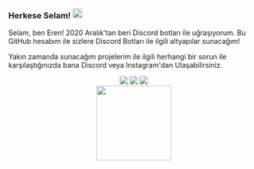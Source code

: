 ### Herkese Selam! <img src="https://media.giphy.com/media/Q7LHmoFwVP6Yc1swZs/giphy.gif" height="20px"></h2>

Selam, ben Eren! 2020 Aralık'tan beri Discord botları ile uğraşıyorum.
Bu GitHub hesabım ile sizlere Discord Botları ile ilgili altyapılar sunacağım!

Yakın zamanda sunacağım projelerim ile ilgili herhangi bir sorun ile karşılaştığınızda bana Discord veya Instagram'dan Ulaşabilirsiniz.


<p align="center">
 <a href="https://discord.com/users/325134650630471680" target"blank_"><img src="https://img.shields.io/badge/Discord%20-7289DA.svg?&style=for-the-badge&logo=discord&logoColor=white"></a>
  <a href="https://github.com/JyroS" target"blank_"><img src="https://img.shields.io/badge/GitHub%20-191717.svg?&style=for-the-badge&logo=github&logoColor=white"></a>
 <a href="https://www.instagram.com/jyros1/" target"blank_"><img src="https://img.shields.io/badge/INSTAGRAM%20-DC3175.svg?&style=for-the-badge&logo=instagram&logoColor=white"></a>


 <br>
  <img src="https://github-readme-stats.vercel.app/api?username=JyroS&show_icons=true&theme=yellow&hide_border=true" width="%100" height="150px">
    <br>
